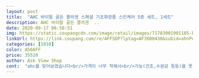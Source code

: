 ```yaml
---
layout: post 
title:  "AHC 바이탈 골든 콜라겐 스페셜 기초화장품 스킨케어 5종 세트, 1세트" 
description: AHC 바이탈 골든 콜라겐  ..
date: 2020-09-17 06:58:51 
img: https://static.coupangcdn.com/image/retail/images/71783001901185-bafbc208-d03a-4aea-b739-d0d3a40a082e.jpg 
linkUrl: https://link.coupang.com/re/AFFSDP?lptag=AF3600438&subid=ahnPublicAsk&pageKey=1832132584&itemId=3116186552&vendorItemId=71103910905&traceid=V0-113-bab69c83f1fdc7b6 
categories: [1010] 
color: A566FF 
price: 35520 
author: Ask View Shop 
cont:  "ahc를 믿어보겠습니다<br/>가격이 너무 착해서<br/>기능(건조,수분감 등등)을 못할까봐 걱정되긴 하지만^^;;;;;;<br/>기초도 써 보자해서<br/>배송은 잘 왔구요<br/>부모님께서 아이크림 쓰시고<br/>욕심일까요?^^;;;;;<br/>좋아서 <br/>주문해드렸습니다.<br/><br/>" 
---
```


